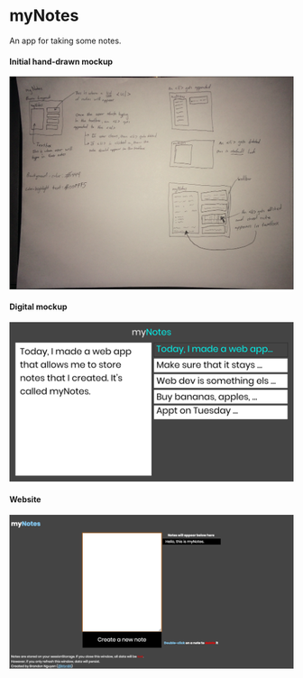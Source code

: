 # myNotes
An app for taking some notes.

#### Initial hand-drawn mockup
![Alt text](mockups/myNotes_initial_mockup.png?raw=true "Initial Mockup")

#### Digital mockup
![Alt text](mockups/myNotes_digital_mockup.png?raw=true "Digital Mockup")

#### Website
![Alt text](mockups/myNotes_website.png?raw=true "Website")

